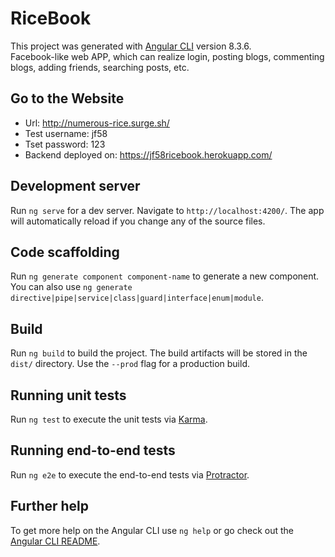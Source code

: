 # RiceBook

This project was generated with [Angular CLI](https://github.com/angular/angular-cli) version 8.3.6.<br>
Facebook-like web APP, which can realize login, posting blogs, commenting blogs, adding friends, searching posts, etc.

## Go to the Website
* Url: http://numerous-rice.surge.sh/
* Test username: jf58
* Tset password: 123
* Backend deployed on: https://jf58ricebook.herokuapp.com/

## Development server

Run `ng serve` for a dev server. Navigate to `http://localhost:4200/`. The app will automatically reload if you change any of the source files.

## Code scaffolding

Run `ng generate component component-name` to generate a new component. You can also use `ng generate directive|pipe|service|class|guard|interface|enum|module`.

## Build

Run `ng build` to build the project. The build artifacts will be stored in the `dist/` directory. Use the `--prod` flag for a production build.

## Running unit tests

Run `ng test` to execute the unit tests via [Karma](https://karma-runner.github.io).

## Running end-to-end tests

Run `ng e2e` to execute the end-to-end tests via [Protractor](http://www.protractortest.org/).

## Further help

To get more help on the Angular CLI use `ng help` or go check out the [Angular CLI README](https://github.com/angular/angular-cli/blob/master/README.md).
